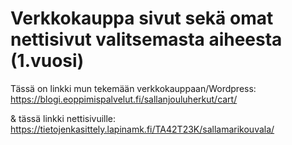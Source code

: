 # Verkkokauppa sivut sekä omat nettisivut valitsemasta aiheesta (1.vuosi)
Tässä on linkki mun tekemään verkkokauppaan/Wordpress: https://blogi.eoppimispalvelut.fi/sallanjouluherkut/cart/

& tässä linkki nettisivuille: 
https://tietojenkasittely.lapinamk.fi/TA42T23K/sallamarikouvala/
